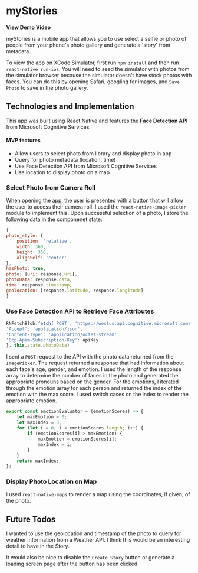 # myStories

**[View Demo Video](https://www.youtube.com/watch?v=vebACTn0tUo&feature=youtu.be)**

myStories is a mobile app that allows you to use select a selfie or photo of people from your phone's photo gallery and generate a 'story' from metadata. 

To view the app on XCode Simulator, first run `npm install` and then run `react-native run-ios`. You will need to seed the simulator with photos from the simulator browser because the simulator doesn't have stock photos with faces. You can do this by opening Safari, googling for images, and `Save Photo` to save in the photo gallery.

## Technologies and Implementation
This app was built using React Native and features the **[Face Detection API](https://azure.microsoft.com/en-us/services/cognitive-services/?ranMID=24542&ranEAID=TnL5HPStwNw&ranSiteID=TnL5HPStwNw-6zfbY8hw5bQrBGGc0ougfg&tduid=%28506aa5b7f3e464de3bfaeb574d3432a7%29%28256380%29%282459594%29%28TnL5HPStwNw-6zfbY8hw5bQrBGGc0ougfg%29%28%29)** from Microsoft Cognitive Services. 

#### MVP features

- Allow users to select photo from library and display photo in app
- Query for photo metadata (location, time) 
- Use Face Detection API from Microsoft Cognitive Services 
- Use location to display photo on a map

### Select Photo from Camera Roll
When opening the app, the user is presented with a button that will allow the user to access their camera roll. I used the `react-native-image-picker` module to implement this. Upon successful selection of a photo, I store the following data in the componenet state:

```javascript
{
photo_style: {
	position: 'relative',
	width: 360,
	height: 360,
	alignSelf: 'center'
},
hasPhoto: true,
photo: {uri: response.uri},
photoData: response.data,
time: response.timestamp,
geolocation: [response.latitude, response.longitude]
}
```

### Use Face Detection API to Retrieve Face Attributes
```javascript
RNFetchBlob.fetch('POST', 'https://westus.api.cognitive.microsoft.com/face/v1.0/detect?returnFaceId=true&returnFaceAttributes=age,gender,emotion', {
'Accept': 'application/json',
'Content-Type': 'application/octet-stream',
'Ocp-Apim-Subscription-Key': apiKey
}, this.state.photoData)
```
I sent a `POST` request to the API with the photo data returned from the `ImagePicker`. The request returned a response that had information about each face's age, gender, and emotion. I used the length of the response array to determine the number of faces in the photo and generated the appropriate pronouns based on the gender. For the emotions, I iterated through the emotion array for each person and returned the index of the emotion with the max score. I used switch cases on the index to render the appropriate emotion.

```javascript
export const emotionEvaluator = (emotionScores) => {
	let maxEmotion = 0;
	let maxIndex = 0;
	for (let i = 0; i < emotionScores.length; i++) {
		if (emotionScores[i] > maxEmotion) {
			maxEmotion = emotionScores[i];
			maxIndex = i;
		}
	}
	return maxIndex;
};
```

### Display Photo Location on Map
I used `react-native-maps` to render a map using the coordinates, if given, of the photo.

## Future Todos
I wanted to use the geolocation and timestamp of the photo to query for weather information from a Weather API. I think this would be an interesting detail to have in the Story. 

It would also be nice to disable the `Create Story` button or generate a loading screen page after the button has been clicked.